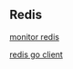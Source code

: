## Redis

[monitor redis](https://www.groundcover.com/blog/monitor-redis)

[redis go client](https://redis.io/docs/latest/develop/clients/go/connect/)
